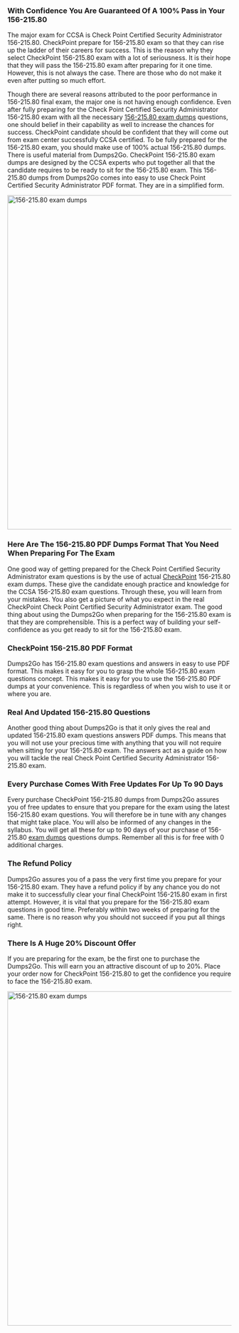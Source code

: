 <h3><strong>With Confidence You Are Guaranteed Of A 100% Pass in Your 156-215.80</strong></h3>
<p>The major exam for CCSA is Check Point Certified Security Administrator 156-215.80. CheckPoint prepare for 156-215.80 exam so that they can rise up the ladder of their careers for success. This is the reason why they select CheckPoint 156-215.80 exam with a lot of seriousness. It is their hope that they will pass the 156-215.80 exam after preparing for it one time. However, this is not always the case. There are those who do not make it even after putting so much effort.</p>
<p>Though there are several reasons attributed to the poor performance in 156-215.80 final exam, the major one is not having enough confidence. Even after fully preparing for the Check Point Certified Security Administrator 156-215.80 exam with all the necessary&nbsp;<a href="http://www.dumps2go.com/156-215-80-practice-exam-dumps">156-215.80 exam dumps</a>&nbsp;questions, one should belief in their capability as well to increase the chances for success. CheckPoint candidate should be confident that they will come out from exam center successfully CCSA certified. To be fully prepared for the 156-215.80 exam, you should make use of 100% actual 156-215.80 dumps. There is useful material from Dumps2Go. CheckPoint 156-215.80 exam dumps are designed by the CCSA experts who put together all that the candidate requires to be ready to sit for the 156-215.80 exam. This 156-215.80 dumps from Dumps2Go comes into easy to use Check Point Certified Security Administrator PDF format. They are in a simplified form.</p>
<p><a href="http://www.dumps2go.com//156-215-80-practice-exam-dumps"><img src="https://i.imgur.com/GcRAXBd.jpg" alt="156-215.80 exam dumps" width="750px" /></a></p>
<h3><strong>Here Are The 156-215.80 PDF Dumps Format That You Need When Preparing For The Exam</strong></h3>
<p>One good way of getting prepared for the Check Point Certified Security Administrator exam questions is by the use of actual&nbsp;<a href="https://dumps2go.com/product-category/checkpoint/">CheckPoint</a>&nbsp;156-215.80 exam dumps. These give the candidate enough practice and knowledge for the CCSA 156-215.80 exam questions. Through these, you will learn from your mistakes. You also get a picture of what you expect in the real CheckPoint Check Point Certified Security Administrator exam. The good thing about using the Dumps2Go when preparing for the 156-215.80 exam is that they are comprehensible. This is a perfect way of building your self-confidence as you get ready to sit for the 156-215.80 exam.</p>
<h3><strong>CheckPoint 156-215.80 PDF Format</strong></h3>
<p>Dumps2Go has 156-215.80 exam questions and answers in easy to use PDF format. This makes it easy for you to grasp the whole 156-215.80 exam questions concept. This makes it easy for you to use the 156-215.80 PDF dumps at your convenience. This is regardless of when you wish to use it or where you are.</p>
<h3><strong>Real And Updated 156-215.80 Questions</strong></h3>
<p>Another good thing about Dumps2Go is that it only gives the real and updated 156-215.80 exam questions answers PDF dumps. This means that you will not use your precious time with anything that you will not require when sitting for your 156-215.80 exam. The answers act as a guide on how you will tackle the real Check Point Certified Security Administrator 156-215.80 exam.</p>
<h3><strong>Every Purchase Comes With Free Updates For Up To 90 Days</strong></h3>
<p>Every purchase CheckPoint 156-215.80 dumps from Dumps2Go assures you of free updates to ensure that you prepare for the exam using the latest 156-215.80 exam questions. You will therefore be in tune with any changes that might take place. You will also be informed of any changes in the syllabus. You will get all these for up to 90 days of your purchase of 156-215.80&nbsp;<a href="https://dumps2go.com/">exam dumps</a>&nbsp;questions dumps. Remember all this is for free with 0 additional charges.</p>
<h3><strong>The Refund Policy</strong></h3>
<p>Dumps2Go assures you of a pass the very first time you prepare for your 156-215.80 exam. They have a refund policy if by any chance you do not make it to successfully clear your final CheckPoint 156-215.80 exam in first attempt. However, it is vital that you prepare for the 156-215.80 exam questions in good time. Preferably within two weeks of preparing for the same. There is no reason why you should not succeed if you put all things right.</p>
<h3><strong>There Is A Huge 20% Discount Offer</strong></h3>
<p>If you are preparing for the exam, be the first one to purchase the Dumps2Go. This will earn you an attractive discount of up to 20%. Place your order now for CheckPoint 156-215.80 to get the confidence you require to face the 156-215.80 exam.</p>
<p><a href="http://www.dumps2go.com/156-215-80-practice-exam-dumps"><img src="https://i.imgur.com/CsYDvt5.jpg" alt="156-215.80 exam dumps" width="750px" /></a></p>
